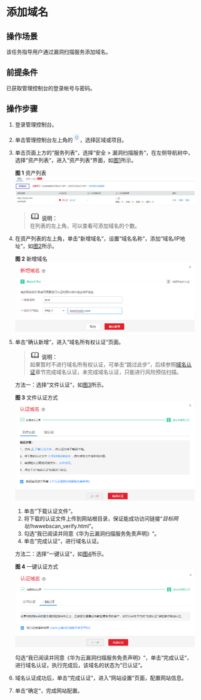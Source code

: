 # 添加域名<a name="ZH-CN_TOPIC_0113516455"></a>

## 操作场景<a name="section28311823105619"></a>

该任务指导用户通过漏洞扫描服务添加域名。

## 前提条件<a name="section362011861503"></a>

已获取管理控制台的登录帐号与密码。

## 操作步骤<a name="section29209593213813"></a>

1.  登录管理控制台。
2.  单击管理控制台左上角的![](figures/项目.jpg)，选择区域或项目。
3.  单击页面上方的“服务列表“，选择“安全  \>  漏洞扫描服务“，在左侧导航树中，选择“资产列表“，进入“资产列表“界面，如[图1](#fig1345410313159)所示。

    **图 1**  资产列表<a name="fig1345410313159"></a>  
    ![](figures/资产列表.jpg "资产列表")

    >![](public_sys-resources/icon-note.gif) **说明：**   
    >在列表的左上角，可以查看可添加域名的个数。  

4.  在资产列表的左上角，单击“新增域名“，设置“域名名称“，添加“域名/IP地址“，如[图2](#fig3348135721835)所示。

    **图 2**  新增域名<a name="fig3348135721835"></a>  
    ![](figures/新增域名.png "新增域名")

5.  单击“确认新增“，进入“域名所有权认证“页面。

    >![](public_sys-resources/icon-note.gif) **说明：**   
    >如果暂时不进行域名所有权认证，可单击“跳过此步“，后续参照[域名认证](域名认证.md)章节完成域名认证，未完成域名认证，只能进行风险预估扫描。  

    方法一：选择“文件认证“，如[图3](#fig1927191024815)所示。

    **图 3**  文件认证方式<a name="fig1927191024815"></a>  
    ![](figures/文件认证方式.png "文件认证方式")

    1.  单击“下载认证文件“。
    2.  将下载的认证文件上传到网站根目录，保证能成功访问链接“_目标网址_/hwwebscan\_verify.html”。
    3.  勾选“我已阅读并同意《华为云漏洞扫描服务免责声明》“。
    4.  单击“完成认证“，进行域名认证。

    方法二：选择“一键认证“，如[图4](#fig927215106480)所示。

    **图 4**  一键认证方式<a name="fig927215106480"></a>  
    ![](figures/一键认证方式.png "一键认证方式")

    勾选“我已阅读并同意《华为云漏洞扫描服务免责声明》“，单击“完成认证“，进行域名认证，执行完成后，该域名的状态为“已认证“。

6.  域名认证成功后，单击“完成认证“，进入“网站设置“页面，配置网站信息。
7.  单击“确定“，完成网站配置。

